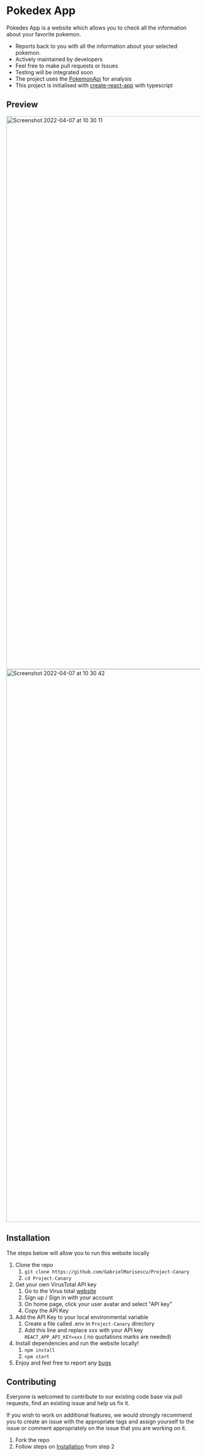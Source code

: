 # Pokedex App

Pokedex App is a website which allows you to check all the information about your favorite pokemon.

- Reports back to you with all the information about your selected pokemon.
- Actively maintained by developers
- Feel free to make pull requests or Issues
- Testing will be integrated soon
- The project uses
  the [PokemonApi](https://developers.virustotal.com/reference/overview) for
  analysis
- This project is initialised
  with [create-react-app](https://github.com/facebook/create-react-app) with
  typescript

## Preview

<img width="1440" alt="Screenshot 2022-04-07 at 10 30 11" src="https://user-images.githubusercontent.com/43650393/162156550-7990e017-a378-4339-bead-124c57adefff.png">
<img width="1440" alt="Screenshot 2022-04-07 at 10 30 42" src="https://user-images.githubusercontent.com/43650393/162156584-6cc47637-2c63-4324-94e5-765b9857629e.png">

## Installation

The steps below will allow you to run this website locally

1. Clone the repo
   1. `git clone https://github.com/GabrielMarisescu/Project-Canary`
   2. `cd Project-Canary`
2. Get your own VirusTotal API key
   1. Go to the Virus total [website](https://www.virustotal.com/)
   2. Sign up / Sign in with your account
   3. On home page, click your user avatar and select "API key"
   4. Copy the API Key
3. Add the API Key to your local environmental variable
   1. Create a file called .env in `Project-Canary` directory
   2. Add this line and replace xxx with your API key `REACT_APP_API_KEY=xxx` (
      no quotations marks are needed)
4. Install dependencies and run the website locally!
   1. `npm install`
   2. `npm start`
5. Enjoy and feel free to report
   any [bugs](https://github.com/GabrielMarisescu/Project-Canary)

## Contributing

Everyone is welcomed to contribute to our existing code base via pull requests,
find an existing issue and help us fix it.

If you wish to work on additional features, we would strongly recommend you to
create an issue with the appropriate tags and assign yourself to the issue or
comment appropriately on the issue that you are working on it.

1. Fork the repo
2. Follow steps on [Installation](#installation) from step 2
